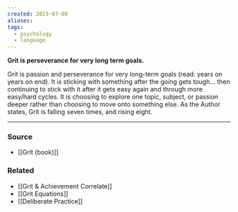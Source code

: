 ```yaml
---
created: 2023-07-08
aliases: 
tags:
  - psychology
  - language
---
```

**Grit is perseverance for very long term goals.**

Grit is passion and perseverance for very long-term goals (read: years on years on end). It is sticking with something after the going gets tough... then continuing to stick with it after it gets easy again and through more easy/hard cycles. It is choosing to explore one topic, subject, or passion deeper rather than choosing to move onto something else. As the Author states, Grit is falling seven times, and rising eight.

****
### Source
- [[Grit (book)]]

### Related
- [[Grit & Achievement Correlate]]
- [[Grit Equations]]
- [[Deliberate Practice]]